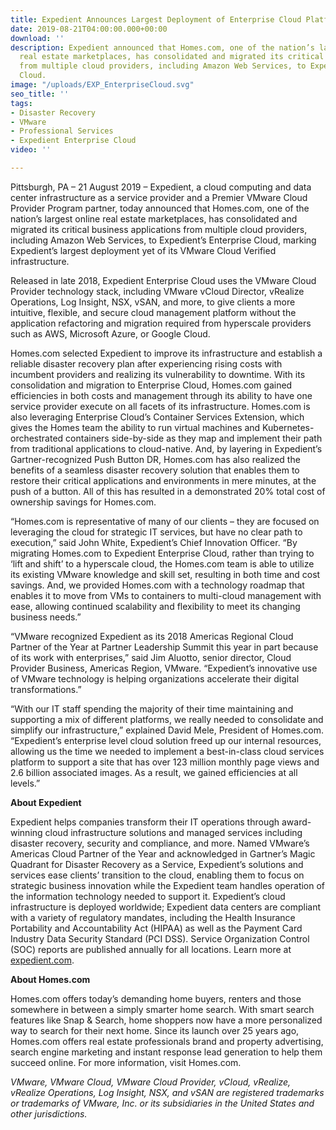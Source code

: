 ```yaml
---
title: Expedient Announces Largest Deployment of Enterprise Cloud Platform
date: 2019-08-21T04:00:00.000+00:00
download: ''
description: Expedient announced that Homes.com, one of the nation’s largest online
  real estate marketplaces, has consolidated and migrated its critical business applications
  from multiple cloud providers, including Amazon Web Services, to Expedient’s Enterprise
  Cloud.
image: "/uploads/EXP_EnterpriseCloud.svg"
seo_title: ''
tags:
- Disaster Recovery
- VMware
- Professional Services
- Expedient Enterprise Cloud
video: ''

---
```

Pittsburgh, PA – 21 August 2019 – Expedient, a cloud computing and data center infrastructure as a service provider and a Premier VMware Cloud Provider Program partner, today announced that Homes.com, one of the nation’s largest online real estate marketplaces, has consolidated and migrated its critical business applications from multiple cloud providers, including Amazon Web Services, to Expedient’s Enterprise Cloud, marking Expedient’s largest deployment yet of its VMware Cloud Verified infrastructure.

Released in late 2018, Expedient Enterprise Cloud uses the VMware Cloud Provider technology stack, including VMware vCloud Director, vRealize Operations, Log Insight, NSX, vSAN, and more, to give clients a more intuitive, flexible, and secure cloud management platform without the application refactoring and migration required from hyperscale providers such as AWS, Microsoft Azure, or Google Cloud.

Homes.com selected Expedient to improve its infrastructure and establish a reliable disaster recovery plan after experiencing rising costs with incumbent providers and realizing its vulnerability to downtime. With its consolidation and migration to Enterprise Cloud, Homes.com gained efficiencies in both costs and management through its ability to have one service provider execute on all facets of its infrastructure. Homes.com is also leveraging Enterprise Cloud’s Container Services Extension, which gives the Homes team the ability to run virtual machines and Kubernetes-orchestrated containers side-by-side as they map and implement their path from traditional applications to cloud-native. And, by layering in Expedient’s Gartner-recognized Push Button DR, Homes.com has also realized the benefits of a seamless disaster recovery solution that enables them to restore their critical applications and environments in mere minutes, at the push of a button. All of this has resulted in a demonstrated 20% total cost of ownership savings for Homes.com.

“Homes.com is representative of many of our clients – they are focused on leveraging the cloud for strategic IT services, but have no clear path to execution,” said John White, Expedient’s Chief Innovation Officer. “By migrating Homes.com to Expedient Enterprise Cloud, rather than trying to ‘lift and shift’ to a hyperscale cloud, the Homes.com team is able to utilize its existing VMware knowledge and skill set, resulting in both time and cost savings. And, we provided Homes.com with a technology roadmap that enables it to move from VMs to containers to multi-cloud management with ease, allowing continued scalability and flexibility to meet its changing business needs.”

“VMware recognized Expedient as its 2018 Americas Regional Cloud Partner of the Year at Partner Leadership Summit this year in part because of its work with enterprises,” said Jim Aluotto, senior director, Cloud Provider Business, Americas Region, VMware. “Expedient’s innovative use of VMware technology is helping organizations accelerate their digital transformations.”

“With our IT staff spending the majority of their time maintaining and supporting a mix of different platforms, we really needed to consolidate and simplify our infrastructure,” explained David Mele, President of Homes.com. “Expedient’s enterprise level cloud solution freed up our internal resources, allowing us the time we needed to implement a best-in-class cloud services platform to support a site that has over 123 million monthly page views and 2.6 billion associated images. As a result, we gained efficiencies at all levels.”

**About Expedient**

Expedient helps companies transform their IT operations through award-winning cloud infrastructure solutions and managed services including disaster recovery, security and compliance, and more. Named VMware’s Americas Cloud Partner of the Year and acknowledged in Gartner’s Magic Quadrant for Disaster Recovery as a Service, Expedient’s solutions and services ease clients’ transition to the cloud, enabling them to focus on strategic business innovation while the Expedient team handles operation of the information technology needed to support it. Expedient’s cloud infrastructure is deployed worldwide; Expedient data centers are compliant with a variety of regulatory mandates, including the Health Insurance Portability and Accountability Act (HIPAA) as well as the Payment Card Industry Data Security Standard (PCI DSS). Service Organization Control (SOC) reports are published annually for all locations. Learn more at [expedient.com](http://www.expedient.com/).

**About Homes.com**

Homes.com offers today’s demanding home buyers, renters and those somewhere in between a simply smarter home search. With smart search features like Snap & Search, home shoppers now have a more personalized way to search for their next home. Since its launch over 25 years ago, Homes.com offers real estate professionals brand and property advertising, search engine marketing and instant response lead generation to help them succeed online. For more information, visit Homes.com.

_VMware, VMware Cloud, VMware Cloud Provider, vCloud, vRealize, vRealize Operations, Log Insight, NSX, and vSAN are registered trademarks or trademarks of VMware, Inc. or its subsidiaries in the United States and other jurisdictions._